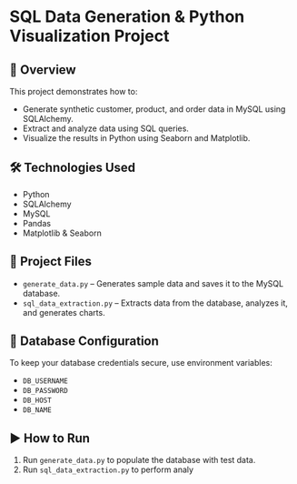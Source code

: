 # SQL Data Generation & Python Visualization Project

## 📌 Overview
This project demonstrates how to:
- Generate synthetic customer, product, and order data in MySQL using SQLAlchemy.
- Extract and analyze data using SQL queries.
- Visualize the results in Python using Seaborn and Matplotlib.

## 🛠️ Technologies Used
- Python  
- SQLAlchemy  
- MySQL  
- Pandas  
- Matplotlib & Seaborn  

## 📁 Project Files
- `generate_data.py` – Generates sample data and saves it to the MySQL database.
- `sql_data_extraction.py` – Extracts data from the database, analyzes it, and generates charts.

## 🔐 Database Configuration
To keep your database credentials secure, use environment variables:
- `DB_USERNAME`  
- `DB_PASSWORD`  
- `DB_HOST`  
- `DB_NAME`  

## ▶️ How to Run
1. Run `generate_data.py` to populate the database with test data.  
2. Run `sql_data_extraction.py` to perform analy
